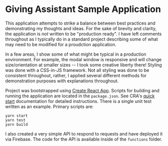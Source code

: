 # Giving Assistant Sample Application

This application attempts to strike a balance between best practices and demonstrating my thoughts and ideas. For the sake of brevity and clarity, the application is _not_ written to be "production ready". I have left comments throughout as I typically do in a standard project describing some of what may need to be modified for a proudction application.

In a few areas, I show some of what might be typical in a production environment. For example, the modal window is responsive and will change size/orientation at smaller sizes -- I took some creative liberty there! Styling was done with a CSS-in-JS framework. Not all styling was done to be consistent throughout, rather, I applied several different methods for demonstration purposes with explanations throughout.

Project was bootstrapped using [Create React App](https://github.com/facebook/create-react-app). Scripts for building and running the application are located in the `package.json`. See CRA's [quick start](https://create-react-app.dev/docs/getting-started#quick-start) documentation for detailed instructions. There is a single unit test written as an example. Primary scripts are:

```
yarn start
yarn test
yarn build
```

I also created a very simple API to respond to requests and have deployed it via Firebase. The code for the API is available inside of the `functions` folder.
